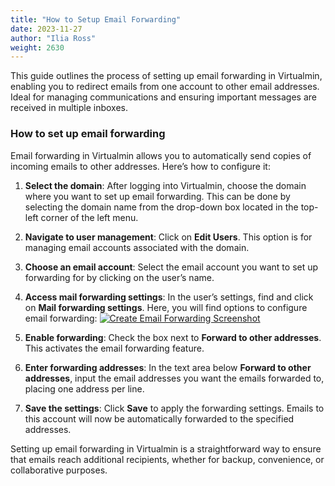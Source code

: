 ```yaml
---
title: "How to Setup Email Forwarding"
date: 2023-11-27
author: "Ilia Ross"
weight: 2630
---
```

This guide outlines the process of setting up email forwarding in Virtualmin, enabling you to redirect emails from one account to other email addresses. Ideal for managing communications and ensuring important messages are received in multiple inboxes.

### How to set up email forwarding

Email forwarding in Virtualmin allows you to automatically send copies of incoming emails to other addresses. Here’s how to configure it:

1. **Select the domain**: After logging into Virtualmin, choose the domain where you want to set up email forwarding. This can be done by selecting the domain name from the drop-down box located in the top-left corner of the left menu.

2. **Navigate to user management**: Click on **Edit Users**. This option is for managing email accounts associated with the domain.

3. **Choose an email account**: Select the email account you want to set up forwarding for by clicking on the user’s name.

4. **Access mail forwarding settings**: In the user’s settings, find and click on **Mail forwarding settings**. Here, you will find options to configure email forwarding:
    [![](/images/docs/screenshots/tutorials/step-by-step/light/create-user-email-forwarding.png "Create Email Forwarding Screenshot")](/images/docs/screenshots/tutorials/step-by-step/light/create-user-email-forwarding.png)

5. **Enable forwarding**: Check the box next to **Forward to other addresses**. This activates the email forwarding feature.

6. **Enter forwarding addresses**: In the text area below **Forward to other addresses**, input the email addresses you want the emails forwarded to, placing one address per line.

7. **Save the settings**: Click **Save** to apply the forwarding settings. Emails to this account will now be automatically forwarded to the specified addresses.

Setting up email forwarding in Virtualmin is a straightforward way to ensure that emails reach additional recipients, whether for backup, convenience, or collaborative purposes.
